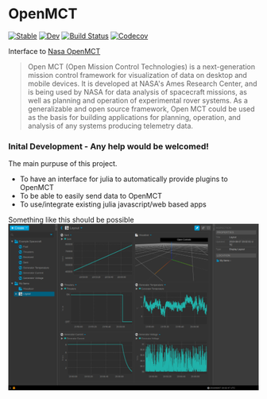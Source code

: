 # OpenMCT

[![Stable](https://img.shields.io/badge/docs-stable-blue.svg)](https://Affie.github.io/OpenMCT.jl/stable)
[![Dev](https://img.shields.io/badge/docs-dev-blue.svg)](https://Affie.github.io/OpenMCT.jl/dev)
[![Build Status](https://travis-ci.com/Affie/OpenMCT.jl.svg?branch=master)](https://travis-ci.com/Affie/OpenMCT.jl)
[![Codecov](https://codecov.io/gh/Affie/OpenMCT.jl/branch/master/graph/badge.svg)](https://codecov.io/gh/Affie/OpenMCT.jl)

Interface to [Nasa OpenMCT](https://nasa.github.io/openmct/)

> Open MCT (Open Mission Control Technologies) is a next-generation mission control framework for visualization of data on desktop and mobile devices. It is developed at NASA's Ames Research Center, and is being used by NASA for data analysis of spacecraft missions, as well as planning and operation of experimental rover systems. As a generalizable and open source framework, Open MCT could be used as the basis for building applications for planning, operation, and analysis of any systems producing telemetry data.

### Inital Development - Any help would be welcomed!
The main purpuse of this project.
* To have an interface for julia to automatically provide plugins to OpenMCT
* To be able to easily send data to OpenMCT
* To use/integrate existing julia javascript/web based apps

Something like this should be possible
![example](docs/assets/OpenMCT_example.png)
